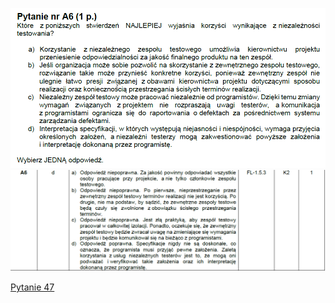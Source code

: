 ![img.png](../Pytania/screeny/img_45.png)
![img.png](screeny/img_45.png)

[Pytanie 47](../Pytania/Pyt_47.md)